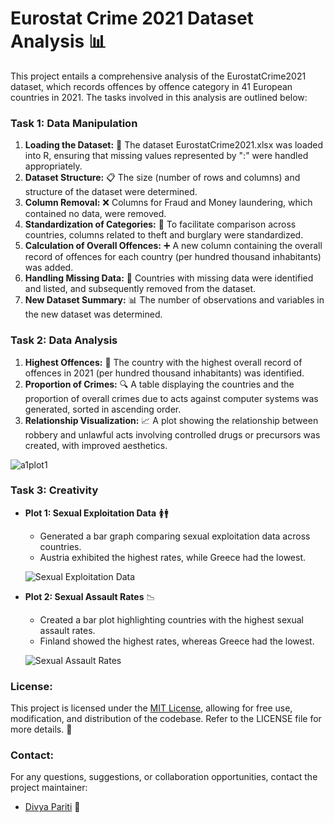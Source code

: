# Eurostat Crime 2021 Dataset Analysis 📊

This project entails a comprehensive analysis of the EurostatCrime2021 dataset, which records offences by offence category in 41 European countries in 2021. The tasks involved in this analysis are outlined below:

### Task 1: Data Manipulation
1. **Loading the Dataset:** 📂 The dataset EurostatCrime2021.xlsx was loaded into R, ensuring that missing values represented by ":" were handled appropriately.
2. **Dataset Structure:** 📋 The size (number of rows and columns) and structure of the dataset were determined.
3. **Column Removal:** ❌ Columns for Fraud and Money laundering, which contained no data, were removed.
4. **Standardization of Categories:** 📝 To facilitate comparison across countries, columns related to theft and burglary were standardized.
5. **Calculation of Overall Offences:** ➕ A new column containing the overall record of offences for each country (per hundred thousand inhabitants) was added.
6. **Handling Missing Data:** 🚫 Countries with missing data were identified and listed, and subsequently removed from the dataset.
7. **New Dataset Summary:** 📊 The number of observations and variables in the new dataset was determined.

### Task 2: Data Analysis
1. **Highest Offences:** 🥇 The country with the highest overall record of offences in 2021 (per hundred thousand inhabitants) was identified.
2. **Proportion of Crimes:** 🔍 A table displaying the countries and the proportion of overall crimes due to acts against computer systems was generated, sorted in ascending order.
3. **Relationship Visualization:** 📈 A plot showing the relationship between robbery and unlawful acts involving controlled drugs or precursors was created, with improved aesthetics.

![a1plot1](https://github.com/DivyaPariti/Exploratory-Analysis-of-Crime-Offences-in-European-Countries-2021/assets/65856784/37cbe340-b49f-4771-af81-6611876d87a3)


### Task 3: Creativity

- **Plot 1: Sexual Exploitation Data** 🚺🚹
  - Generated a bar graph comparing sexual exploitation data across countries.
  - Austria exhibited the highest rates, while Greece had the lowest.


  ![Sexual Exploitation Data](https://github.com/DivyaPariti/Exploratory-Analysis-of-Crime-Offences-in-European-Countries-2021/assets/65856784/1a3b4e36-28c2-4464-954a-2d6358ac2ea1)

- **Plot 2: Sexual Assault Rates** 📉
  - Created a bar plot highlighting countries with the highest sexual assault rates.
  - Finland showed the highest rates, whereas Greece had the lowest.


  ![Sexual Assault Rates](https://github.com/DivyaPariti/Exploratory-Analysis-of-Crime-Offences-in-European-Countries-2021/assets/65856784/608b804f-fde2-4b63-a01d-511f768c7c0b)


### License:
This project is licensed under the [MIT License](LICENSE), allowing for free use, modification, and distribution of the codebase. Refer to the LICENSE file for more details. 📜

### Contact:
For any questions, suggestions, or collaboration opportunities, contact the project maintainer:
- [Divya Pariti](mailto:divya.pariti@ucdconnect.ie) 📧

